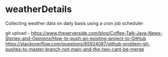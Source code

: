 # weatherDetails
Collecting weather data on daily basis using a cron job scheduler

git upload - 
https://www.theserverside.com/blog/Coffee-Talk-Java-News-Stories-and-Opinions/How-to-push-an-existing-project-to-GitHub
https://stackoverflow.com/questions/65924087/github-problem-git-pushes-to-master-branch-not-main-and-the-two-cant-be-merge
